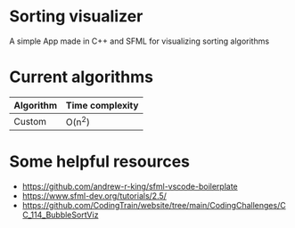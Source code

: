 # Sorting visualizer

A simple App made in C++ and SFML for visualizing sorting algorithms

# Current algorithms

Algorithm | Time complexity
----------|----------------
Custom | O(n<sup>2</sup>)

# Some helpful resources

* https://github.com/andrew-r-king/sfml-vscode-boilerplate
* https://www.sfml-dev.org/tutorials/2.5/
* https://github.com/CodingTrain/website/tree/main/CodingChallenges/CC_114_BubbleSortViz
